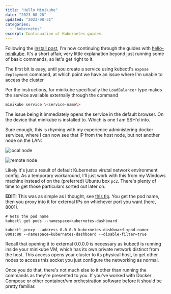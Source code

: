 ```yaml
---
title: "Hello Minikube"
date: "2023-08-28"
updated: "2023-08-31"
categories: 
  - "kubernetes"
excerpt: Continuation of Kubernetes guides.
---
```


<script>
  import Info from '$lib/components/Info.svelte'
</script>

Following the [install post](/blog/kubernetes-install), I'm now continuing through the guides with [hello-minikube](https://kubernetes.io/docs/tutorials/hello-minikube/). It's a short affair, very little explanation beyond just running some of basic commands, so let's get right to it.

The first bit is easy, until you create a service using kubectl's `expose deployment` command, at which point we have an issue where I'm unable to access the cluster 

Per the instructions, for minikube specifically the `LoadBalancer` type makes the service available externally through the command


```bash
minikube service \<service-name\>
```
The issue being it immediately opens the service in the default browser. On the device that minikube is installed to. Which is one I am SSH'd into.

Sure enough, this is rhyming with my experience administering docker services, where I can now see that IP from the host node, but not another node on the LAN:

![local node](/images/hello-minikube-1.png)

![remote node](/images/hello-minikube-2.png)

Likely it's just a result of default Kubernetes virutal network environment config. As a temporary workaround, I'll just work with this from my Windows machine instead of on the (preferred) Ubuntu box `pc2`. There's plenty of time to get those particulars sorted out later on.

<Info>

**EDIT:** This was as simple as I thought, see [this tip](http://blog.data-alchemy.org/tips/remote-minikube/). You get the pod name, then you proxy into it for external IPs on whichever port you want (here, 8001).

```
# Gets the pod name
kubectl get pods --namespace=kubernetes-dashboard

kubectl proxy --address 0.0.0.0 kubernetes-dashboard-<pod-name> 8001:80 --namespace=kubernetes-dashboard --disable-filter=true
```

Recall that opening it to external 0.0.0.0 is necessary as kubectl is running inside your minikube VM, which has its own private network distinct from the host. This access opens your cluster to its physical host, to get other nodes to access this socket you just configure the networking as normal.
</Info>

Once you do that, there's not much else to it other than running the commands as they're presented to you. If you've worked with Docker Compose or other container/vm orchestration software before it should be pretty familiar. 